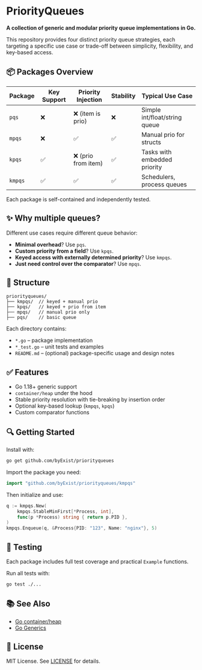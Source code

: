 # PriorityQueues

**A collection of generic and modular priority queue implementations in Go.**

This repository provides four distinct priority queue strategies, each targeting a specific use case or trade-off between simplicity, flexibility, and key-based access.

## 📦 Packages Overview

| Package  | Key Support | Priority Injection | Stability | Typical Use Case |
|----------|-------------|--------------------|-----------|------------------|
| `pqs`    | ❌           | ❌ (item is prio)   | ❌         | Simple int/float/string queue |
| `mpqs`   | ❌           | ✅                  | ✅         | Manual prio for structs |
| `kpqs`   | ✅           | ❌ (prio from item) | ✅         | Tasks with embedded priority |
| `kmpqs`  | ✅           | ✅                  | ✅         | Schedulers, process queues |

Each package is self-contained and independently tested.

## ✨ Why multiple queues?

Different use cases require different queue behavior:

- **Minimal overhead**? Use `pqs`.
- **Custom priority from a field**? Use `kpqs`.
- **Keyed access with externally determined priority**? Use `kmpqs`.
- **Just need control over the comparator**? Use `mpqs`.

## 📂 Structure

```
priorityqueues/
├── kmpqs/  // keyed + manual prio
├── kpqs/   // keyed + prio from item
├── mpqs/   // manual prio only
├── pqs/    // basic queue
```

Each directory contains:

- `*.go` – package implementation  
- `*_test.go` – unit tests and examples  
- `README.md` – (optional) package-specific usage and design notes

## ✅ Features

- Go 1.18+ generic support
- `container/heap` under the hood
- Stable priority resolution with tie-breaking by insertion order
- Optional key-based lookup (`kmpqs`, `kpqs`)
- Custom comparator functions

## 🔍 Getting Started

Install with:

```sh
go get github.com/byExist/priorityqueues
```

Import the package you need:

```go
import "github.com/byExist/priorityqueues/kmpqs"
```

Then initialize and use:

```go
q := kmpqs.New(
	kmpqs.StableMinFirst[*Process, int],
	func(p *Process) string { return p.PID },
)
kmpqs.Enqueue(q, &Process{PID: "123", Name: "nginx"}, 5)
```

## 🧪 Testing

Each package includes full test coverage and practical `Example` functions.

Run all tests with:

```sh
go test ./...
```

## 📚 See Also

- [Go container/heap](https://pkg.go.dev/container/heap)
- [Go Generics](https://go.dev/doc/tutorial/generics)

## 📄 License

MIT License. See [LICENSE](./LICENSE) for details.